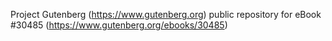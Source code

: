Project Gutenberg (https://www.gutenberg.org) public repository for eBook #30485 (https://www.gutenberg.org/ebooks/30485)

